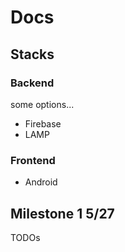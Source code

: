 # Docs

## Stacks

### Backend

some options...

* Firebase
* LAMP

### Frontend

* Android

## Milestone 1 5/27

TODOs
